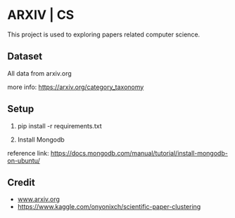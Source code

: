 # ARXIV | CS

This project is used to exploring papers related computer science.

## Dataset

All data from arxiv.org

more info: https://arxiv.org/category_taxonomy

## Setup

1. pip install -r requirements.txt

2. Install Mongodb

reference link: https://docs.mongodb.com/manual/tutorial/install-mongodb-on-ubuntu/


## Credit

+ www.arxiv.org
+ https://www.kaggle.com/onyonixch/scientific-paper-clustering
